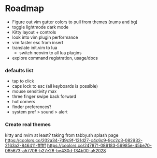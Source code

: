 # Roadmap

- Figure out vim gutter colors to pull from themes (nums and bg)
- toggle lightmode dark mode
- Kitty layout + controls
- look into vim plugin performance
- vim faster esc from insert
- translate init.vim to lua
	- switch neovim to all lua plugins
- explore command registration, usage/docs


### defaults list
- tap to click
- caps lock to esc (all keyboards is possible)
- mouse sensitivity max
- three finger swipe back forward
- hot corners
- finder preferences?
- system pref > sound > alert


### Create real themes 
kitty and nvim at least?
taking from tabby.sh splash page
https://coolors.co/202a34-7d9c9f-131d27-c4c6c9-9cc2c3-082932-2163a2-846411-ffffff
https://coolors.co/247871-089183-59985e-45be70-085673-a57706-b27e28-be430d-f34b00-a52028